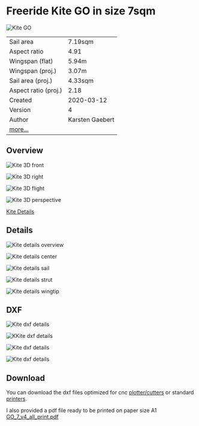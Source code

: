 # Freeride Kite GO in size 7sqm

![Kite GO](https://github.com/wingworks/GO-7/raw/master/images/GO_7_v4.jpg)

|||
|-|-|
|Sail area|                       7.19sqm|
|Aspect ratio|                   4.91|
|Wingspan (flat)|                 5.94m|
|Wingspan (proj.)|                3.07m| 
|Sail area (proj.)|               4.33sqm| 
|Aspect ratio (proj.)|            2.18|
|Created|                         2020-03-12|  
|Version|4|
|Author|                          Karsten Gaebert|
|[more...](https://github.com/wingworks/GO-7/blob/master/GO_7_v4.kite)||





## Overview

![Kite 3D front](https://github.com/wingworks/GO-7/raw/master/images/GO_7_v4_front.png)

![Kite 3D right](https://github.com/wingworks/GO-7/raw/master/images/GO_7_v4_right.png)

![Kite 3D flight](https://github.com/wingworks/GO-7/raw/master/images/GO_7_v4_bottom.png)

![Kite 3D perspective](https://github.com/wingworks/GO-7/raw/master/images/GO_7_v4_perspective.png)

[Kite Details](https://github.com/wingworks/GO-7/raw/master/images/GO_7_v4_3d.jpg)

## Details

![Kite details overview](https://github.com/wingworks/GO-7/raw/master/images/GO_7_v4_all.jpg)

![Kite details center](https://github.com/wingworks/GO-7/raw/master/images/GO_7_v4_center.jpg)

![Kite details sail](https://github.com/wingworks/GO-7/raw/master/images/GO_7_v4_sail.jpg)

![Kite details strut](https://github.com/wingworks/GO-7/raw/master/images/GO_7_v4_strut.jpg)

![Kite details wingtip](https://github.com/wingworks/GO-7/raw/master/images/GO_7_v4_tip.jpg)

## DXF

![Kite dxf details](https://github.com/wingworks/GO-7/raw/master/images/GO_7_v4_2d.jpg)

![KKite dxf details](https://github.com/wingworks/GO-7/raw/master/images/GO_7_v4_2d_tubes.jpg)

![Kite dxf details](https://github.com/wingworks/GO-7/raw/master/images/GO_7_v4_2d_sail.jpg)

![Kite dxf details](https://github.com/wingworks/GO-7/raw/master/images/GO_7_fabrics.jpg)

## Download

You can download the dxf files optimized for cnc [plotter/cutters](https://github.com/wingworks/GO-7/tree/master/plotter) or standard [printers](https://github.com/wingworks/GO-7/tree/master/print).

I also provided a pdf file ready to be printed on paper size A1 [GO_7_v4_all_print.pdf](https://github.com/wingworks/GO-7/blob/master/print/GO_7_v4_all_print.pdf)




